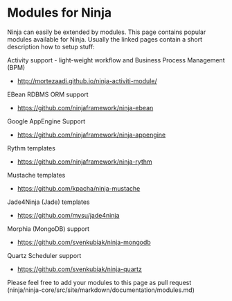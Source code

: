 Modules for Ninja
=================

Ninja can easily be extended by modules. This page contains popular modules
available for Ninja. Usually the linked pages contain
a short description how to setup stuff:


Activity support - light-weight workflow and Business Process Management (BPM)

 * http://mortezaadi.github.io/ninja-activiti-module/ 


EBean RDBMS ORM support

 * https://github.com/ninjaframework/ninja-ebean
 
 
Google AppEngine Support

 * https://github.com/ninjaframework/ninja-appengine
 
 
Rythm templates

 * https://github.com/ninjaframework/ninja-rythm
 
 
Mustache templates

 * https://github.com/kpacha/ninja-mustache


Jade4Ninja (Jade) templates

 * https://github.com/mysu/jade4ninja
 
Morphia (MongoDB) support

 * https://github.com/svenkubiak/ninja-mongodb

Quartz Scheduler support

 * https://github.com/svenkubiak/ninja-quartz


<div class="alert alert-info">
Please feel free to add your modules to this page as pull request 
(ninja/ninja-core/src/site/markdown/documentation/modules.md)
</div>

